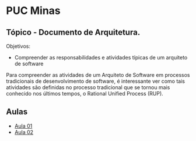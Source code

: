 # PUC Minas

## Tópico -  Documento de Arquitetura. 

Objetivos:
  - Compreender as responsabilidades e atividades típicas de um arquiteto de software

Para compreender as atividades de um Arquiteto de Software em processos tradicionais de desenvolvimento de software, é interessante ver como tais atividades são definidas no processo tradicional que se tornou mais conhecido nos últimos tempos, o Rational Unified Process (RUP). 

## Aulas
  - [Aula 01](./aula-01/readme.md)
  - [Aula 02](./aula-02/readme.md)